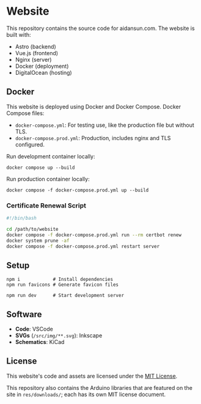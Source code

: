 # Website

This repository contains the source code for aidansun.com. The website is built with:

- Astro (backend)
- Vue.js (frontend)
- Nginx (server)
- Docker (deployment)
- DigitalOcean (hosting)

## Docker

This website is deployed using Docker and Docker Compose. Docker Compose files:

- `docker-compose.yml`: For testing use, like the production file but without TLS.
- `docker-compose.prod.yml`: Production, includes nginx and TLS configured.

Run development container locally:

```shell
docker compose up --build
```

Run production container locally:

```shell
docker compose -f docker-compose.prod.yml up --build
```

### Certificate Renewal Script

```bash
#!/bin/bash

cd /path/to/website
docker compose -f docker-compose.prod.yml run --rm certbot renew
docker system prune -af
docker compose -f docker-compose.prod.yml restart server
```

## Setup

```shell
npm i            # Install dependencies
npm run favicons # Generate favicon files

npm run dev      # Start development server
```

## Software

- **Code**: VSCode
- **SVGs** (`/src/img/**.svg`): Inkscape
- **Schematics**: KiCad

## License

This website's code and assets are licensed under the [MIT License](/LICENSE.txt).

This repository also contains the Arduino libraries that are featured on the site in `res/downloads/`; each has its own MIT license document.
